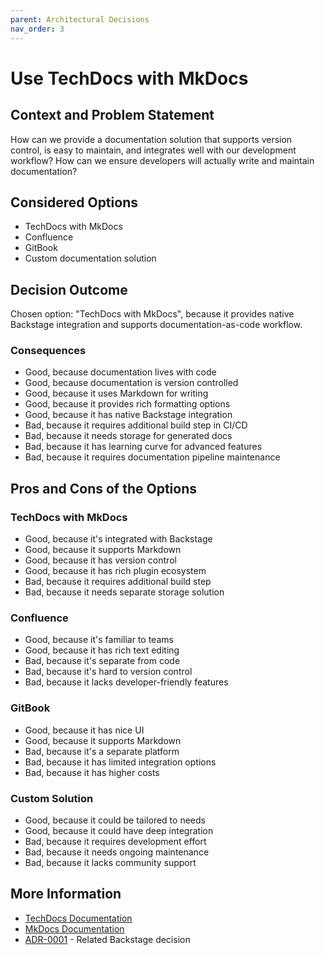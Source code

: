 ```yaml
---
parent: Architectural Decisions
nav_order: 3
---
```

# Use TechDocs with MkDocs

## Context and Problem Statement

How can we provide a documentation solution that supports version control, is easy to maintain, and integrates well with our development workflow?
How can we ensure developers will actually write and maintain documentation?

## Considered Options

* TechDocs with MkDocs
* Confluence
* GitBook
* Custom documentation solution

## Decision Outcome

Chosen option: "TechDocs with MkDocs", because it provides native Backstage integration and supports documentation-as-code workflow.

### Consequences

* Good, because documentation lives with code
* Good, because documentation is version controlled
* Good, because it uses Markdown for writing
* Good, because it provides rich formatting options
* Good, because it has native Backstage integration
* Bad, because it requires additional build step in CI/CD
* Bad, because it needs storage for generated docs
* Bad, because it has learning curve for advanced features
* Bad, because it requires documentation pipeline maintenance

## Pros and Cons of the Options

### TechDocs with MkDocs

* Good, because it's integrated with Backstage
* Good, because it supports Markdown
* Good, because it has version control
* Good, because it has rich plugin ecosystem
* Bad, because it requires additional build step
* Bad, because it needs separate storage solution

### Confluence

* Good, because it's familiar to teams
* Good, because it has rich text editing
* Bad, because it's separate from code
* Bad, because it's hard to version control
* Bad, because it lacks developer-friendly features

### GitBook

* Good, because it has nice UI
* Good, because it supports Markdown
* Bad, because it's a separate platform
* Bad, because it has limited integration options
* Bad, because it has higher costs

### Custom Solution

* Good, because it could be tailored to needs
* Good, because it could have deep integration
* Bad, because it requires development effort
* Bad, because it needs ongoing maintenance
* Bad, because it lacks community support

## More Information

* [TechDocs Documentation](https://backstage.io/docs/features/techdocs/techdocs-overview)
* [MkDocs Documentation](https://www.mkdocs.org/)
* [ADR-0001](0001-use-backstage-as-developer-portal.md) - Related Backstage decision